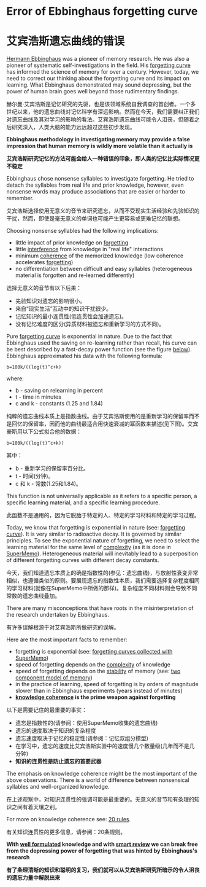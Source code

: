 # Error of Ebbinghaus forgetting curve

# 艾宾浩斯遗忘曲线的错误

[Hermann Ebbinghaus](https://supermemo.guru/wiki/Hermann_Ebbinghaus) was a pioneer of memory research. He was also a pioneer of systematic self-investigations in the field. His [forgetting curve](https://supermemo.guru/wiki/Forgetting_curve) has informed the science of memory for over a century. However, today, we need to correct our thinking about the forgetting curve and its impact on learning. What Ebbinghaus demonstrated may sound depressing, but the power of human brain goes well beyond those rudimentary findings.

赫尔曼·艾宾浩斯是记忆研究的先驱，也是该领域系统自我调查的首创者。一个多世纪以来，他的遗忘曲线对记忆科学有深远影响。然而在今天，我们需要纠正我们对遗忘曲线及其对学习的影响的看法。艾宾浩斯遗忘曲线可能令人沮丧，但随着之后研究深入，人类大脑的能力远远超过这些初步发现。

**Ebbinghaus methodology in investigating memory may provide a false impression that human memory is wildly more volatile than it actually is**

**艾宾浩斯研究记忆的方法可能会给人一种错误的印象，即人类的记忆比实际情况更不稳定**

Ebbinghaus chose nonsense syllables to investigate forgetting. He tried to detach the syllables from real life and prior knowledge, however, even nonsense words may produce associations that are easier or harder to remember.

艾宾浩斯选择使用无意义的音节来研究遗忘，从而不受现实生活经验和先验知识的干扰，然而，即使是毫无意义的单词也可能产生更容易或更难记忆的联想。

Choosing nonsense syllables had the following implications:

- little impact of prior knowledge on [forgetting](https://supermemo.guru/wiki/Forgetting)
- little [interference](https://supermemo.guru/wiki/Interference) from knowledge in "real life" interactions
- minimum [coherence](https://supermemo.guru/wiki/Coherence) of the memorized knowledge (low coherence accelerates [forgetting](https://supermemo.guru/wiki/Forgetting))
- no differentiation between difficult and easy syllables (heterogeneous material is forgotten and re-learned differently)

选择无意义的音节有以下后果：

- 先验知识对遗忘的影响很小。
- 来自“现实生活”互动中的知识干扰很少。
- 记忆知识的最小连贯性(低连贯性会加速遗忘)。
- 没有记忆难度的区分(异质材料被遗忘和重新学习的方式不同)。

Pure [forgetting curve](https://supermemo.guru/wiki/Forgetting_curve) is exponential in nature. Due to the fact that Ebbinghaus used the saving on re-learning rather than recall, his curve can be best described by a fast-decay power function (see the figure [below](https://supermemo.guru/wiki/Error_of_Ebbinghaus_forgetting_curve#Ebbinghaus)). Ebbinghaus approximated his data with the following formula:

```
b=100k/((log(t)^c+k)
```

where:

- b - saving on relearning in percent
- t - time in minutes
- c and k - constants (1.25 and 1.84)

纯粹的遗忘曲线本质上是指数曲线。由于艾宾浩斯使用的是重新学习的保留率而不是回忆的保留率，因而他的曲线最适合用快速衰减的幂函数来描述(见下图)。艾宾豪斯用以下公式拟合他的数据：

```
b=100k/((log(t)^c+k))
```

其中：

- b - 重新学习的保留率百分比。
- t - 时间(分钟)。
- c 和 k - 常数(1.25和1.84)。

This function is not universally applicable as it refers to a specific person, a specific learning material, and a specific learning procedure.

此函数不是通用的，因为它脱胎于特定的人、特定的学习材料和特定的学习过程。

Today, we know that forgetting is exponential in nature (see: [forgetting curve](https://supermemo.guru/wiki/Forgetting_curve)). It is very similar to radioactive decay. It is governed by similar principles. To see the exponential nature of forgetting, we need to select the learning material for the same level of [complexity](https://supermemo.guru/wiki/Complexity) (as it is done in [SuperMemo](https://supermemo.guru/wiki/SuperMemo)). Heterogeneous material will inevitably lead to a superposition of different forgetting curves with different decay constants.

今天，我们知道遗忘本质上的确是指数性的(参见：遗忘曲线)，与放射性衰变非常相似，也遵循类似的原则。要展现遗忘的指数性本质，我们需要选择复杂程度相同的学习材料(就像在SuperMemo中所做的那样)。复杂程度不同材料则会导致不同常数的遗忘曲线叠加。

There are many misconceptions that have roots in the misinterpretation of the research undertaken by Ebbinghaus.

有许多误解根源于对艾宾浩斯所做研究的误解。

Here are the most important facts to remember:

- forgetting is exponential (see: [forgetting curves collected with SuperMemo](https://supermemo.guru/wiki/Forgetting_curve))
- speed of forgetting depends on the [complexity](https://supermemo.guru/wiki/Memory_complexity) of knowledge
- speed of forgetting depends on the [stability](https://supermemo.guru/wiki/Stability) of memory (see: [two component model of memory](https://supermemo.guru/wiki/Two_component_model_of_memory))
- in the practice of learning, speed of forgetting is by orders of magnitude slower than in Ebbinghaus experiments (years instead of minutes)
- **[knowledge coherence](https://supermemo.guru/wiki/Coherence) is the prime weapon against forgetting**

以下是需要记住的最重要的事实：

- 遗忘是指数性的(请参阅：使用SuperMemo收集的遗忘曲线)
- 遗忘的速度取决于知识的复杂程度
- 遗忘速度取决于记忆的稳定性(请参阅：记忆双组分模型)
- 在学习中，遗忘的速度比艾宾浩斯实验中的速度慢几个数量级(几年而不是几分钟)
- **知识的连贯性是防止遗忘的首要武器**

The emphasis on knowledge coherence might be the most important of the above observations. There is a world of difference between nonsensical syllables and well-organized knowledge.

在上述观察中，对知识连贯性的强调可能是最重要的。无意义的音节和有条理的知识之间有着天壤之别。

For more on knowledge coherence see: [20 rules](https://supermemo.guru/wiki/20_rules).

有关知识连贯性的更多信息，请参阅：20条规则。

**With [well formulated](https://supermemo.guru/wiki/20_rules) knowledge and with [smart review](https://supermemo.guru/wiki/SuperMemo) we can break free from the depressing power of forgetting that was hinted by Ebbinghaus's research**

**有了条理清晰的知识和聪明的复习，我们就可以从艾宾浩斯研究所暗示的令人沮丧的遗忘力量中解脱出来**

